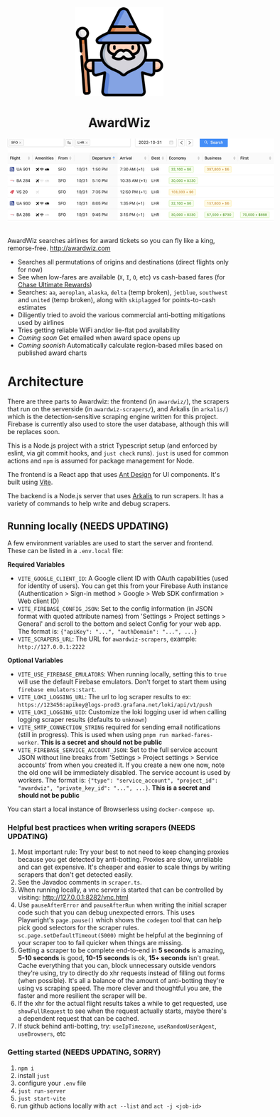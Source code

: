 <div align="center">
  <div><img src="wizard.png" style="width:200px" /></div>
  <div><h1>AwardWiz</h1></div>
  <div><img src="screenshot.png" style="max-width:600px" /></div>
</div>
<br/>

AwardWiz searches airlines for award tickets so you can fly like a king, remorse-free. http://awardwiz.com

- Searches all permutations of origins and destinations (direct flights only for now)
- See when low-fares are available (`X`, `I`, `O`, etc) vs cash-based fares (for [Chase Ultimate Rewards](https://thepointsguy.com/guide/redeeming-chase-ultimate-rewards-maximum-value/))
- Searches: `aa`, `aeroplan`, `alaska`, `delta` (temp broken), `jetblue`, `southwest` and `united` (temp broken), along with `skiplagged` for points-to-cash estimates
- Diligently tried to avoid the various commercial anti-botting mitigations used by airlines
- Tries getting reliable WiFi and/or lie-flat pod availability
- *Coming soon* Get emailed when award space opens up
- *Coming soonish* Automatically calculate region-based miles based on published award charts

# Architecture

There are three parts to Awardwiz: the frontend (in `awardwiz/`), the scrapers that run on the serverside (in `awardwiz-scrapers/`), and Arkalis (in `arkalis/`) which is the detection-sensitive scraping engine written for this project. Firebase is currently also used to store the user database, although this will be replaces soon.

This is a Node.js project with a strict Typescript setup (and enforced by eslint, via git commit hooks, and `just check` runs). `just` is used for common actions and `npm` is assumed for package management for Node.

The frontend is a React app that uses [Ant Design](https://github.com/ant-design/ant-design/) for UI components. It's built using [Vite](https://github.com/vitejs/vite).

The backend is a Node.js server that uses [Arkalis](arkalis/README.md) to run scrapers. It has a variety of commands to help write and debug scrapers.

## Running locally (NEEDS UPDATING)

A few environment variables are used to start the server and frontend. These can be listed in a `.env.local` file:

**Required Variables**
- `VITE_GOOGLE_CLIENT_ID`: A Google client ID with OAuth capabilities (used for identity of users). You can get this from your Firebase Auth instance (Authentication > Sign-in method > Google > Web SDK confirmation > Web client ID)
- `VITE_FIREBASE_CONFIG_JSON`: Set to the config information (in JSON format with quoted attribute names) from 'Settings > Project settings > General' and scroll to the bottom and select Config for your web app. The format is: `{"apiKey": "...", "authDomain": "...", ...}`
- `VITE_SCRAPERS_URL`: The URL for `awardwiz-scrapers`, example: `http://127.0.0.1:2222`

**Optional Variables**
- `VITE_USE_FIREBASE_EMULATORS`: When running locally, setting this to `true` will use the default Firebase emulators. Don't forget to start them using `firebase emulators:start`.
- `VITE_LOKI_LOGGING_URL`: The url to log scraper results to ex: `https://123456:apikey@logs-prod3.grafana.net/loki/api/v1/push`
- `VITE_LOKI_LOGGING_UID`: Customize the loki logging user id when calling logging scraper results (defaults to `unknown`)
- `VITE_SMTP_CONNECTION_STRING` required for sending email notifications (still in progress). This is used when using `pnpm run marked-fares-worker`. **This is a secret and should not be public**
- `VITE_FIREBASE_SERVICE_ACCOUNT_JSON`: Set to the full service account JSON without line breaks from 'Settings > Project settings > Service accounts' from when you created it. If you create a new one now, note the old one will be immediately disabled. The service account is used by workers. The format is: `{"type": "service_account", "project_id": "awardwiz", "private_key_id": "...", ...}`. **This is a secret and should not be public**

You can start a local instance of Browserless using `docker-compose up`.

### Helpful best practices when writing scrapers (NEEDS UPDATING)

1. Most important rule: Try your best to not need to keep changing proxies because you get detected by anti-botting. Proxies are slow, unreliable and can get expensive. It's cheaper and easier to scale things by writing scrapers that don't get detected easily.
2. See the Javadoc comments in `scraper.ts`.
3. When running locally, a vnc server is started that can be controlled by visiting: http://127.0.0.1:8282/vnc.html
4. Use `pauseAfterError` and `pauseAfterRun` when writing the initial scraper code such that you can debug unexpected errors. This uses Playwright's `page.pause()` which shows the `codegen` tool that can help pick good selectors for the scraper rules. `sc.page.setDefaultTimeout(5000)` might be helpful at the beginning of your scraper too to fail quicker when things are missing.
5. Getting a scraper to be complete end-to-end in **5 seconds** is amazing, **5-10 seconds** is good, **10-15 seconds** is ok, **15+ seconds** isn't great. Cache everything that you can, block unnecessary outside vendors they're using, try to directly do xhr requests instead of filling out forms (when possible). It's all a balance of the amount of anti-botting they're using vs scraping speed. The more clever and thoughtful you are, the faster and more resilient the scraper will be.
6. If the xhr for the actual flight results takes a while to get requested, use `showFullRequest` to see when the request actually starts, maybe there's a dependent request that can be cached.
7. If stuck behind anti-botting, try: `useIpTimezone`, `useRandomUserAgent`, `useBrowsers`, etc

### Getting started (NEEDS UPDATING, SORRY)

1. `npm i`
2. install `just`
3. configure your `.env` file
5. `just run-server`
6. `just start-vite`
7. run github actions locally with `act --list` and `act -j <job-id>`

